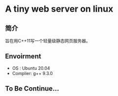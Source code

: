 # A tiny web server on linux

## 简介

旨在用C++11写一个轻量级静态网页服务器。


## Envoirment
+ OS : Ubuntu 20.04
+ Complier: g++ 9.3.0

## To Be Continue...